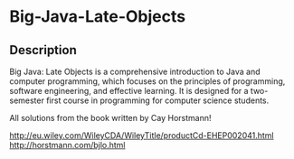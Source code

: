 # Big-Java-Late-Objects

## Description

Big Java: Late Objects is a comprehensive introduction to Java and computer programming, which focuses on the principles of programming, software engineering, and effective learning. It is designed for a two-semester first course in programming for computer science students.

All solutions from the book written by Cay Horstmann!

http://eu.wiley.com/WileyCDA/WileyTitle/productCd-EHEP002041.html
http://horstmann.com/bjlo.html

